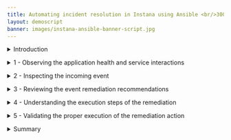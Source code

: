 ```yaml
---
title: Automating incident resolution in Instana using Ansible <br/>300-level live demo
layout: demoscript
banner: images/instana-ansible-banner-script.jpg
---
```


<span id="top"></span>

<details markdown="1">

<summary>Introduction</summary>

In this demo, we’ll see how we can analyze an incoming event in Instana and leverage the new Automation Framework (in Open Beta) to automatically remediate the issue using Red Hat Ansible. 

Our application is a content management app called Quote of the Day (QotD) that delivers personalized content via a mobile and web channel.  Due to a recent sales promotion the application has been receiving an exponential increase in user traffic. A notification has just been received indicating users are beginning to experience slow response times. We need to investigate and resolve the remediation found before additional users are impacted and to avoid a possible outage.

Let’s get started


<br/>

</details>

<p/>

<details markdown="1">

<summary>1 - Observing the application health and service interactions</summary>

<br/>

| **1.1** | **View golden signals of the Quote of the Day application** |
| :--- | :--- |
| **Narration** | Let’s first observe the golden signals of the application. The golden signals consist of a set of four metrics that offer a wide view of the health of a service from the perspective of the end-user or consumer. The four metrics or signals are: Latency, Traffic, Errors and Saturation.|
| **Action** &nbsp; 1.1.1 | Navigate to **Instana** and click the **Applications** perspective icon. <br/> <img src="images/1-1-1.png" width="800" /> |
| **Narration** | An Application Perspective (AP) is a power tool for monitoring, alerting, and analysis of a microservice environment. Each Application Perspective auto-generates a feature rich monitoring dashboard for the golden signals. It helps organize teams to stay focused on the services they are interested in. Let’s now drill into the Quote of the Day cloud-native application. |
| **Action** &nbsp; 1.1.2 | Click the **Quote of the Day** application. <br/> <img src="images/1-1-2.png" width="800" /> |
| **Action** &nbsp; 1.1.3 | Click the **Summary** tab (1). Set the time period to **Last 10 minutes** (2). Click **Live** (3). <br/> <img src="images/1-1-3.png" width="800" /> |
| **Narration** | By examining the golden signals we can quickly detect any potential problems that might be directly affecting the behavior of the Quote of the Day (QotD) application.<br/><br/> Observe the increase in both the erroneous call rate (1) and the mean service latency (2). Also notice that in the Top Services chart, the qotd-rating service is now at the top of the list (3) |
| **Action** &nbsp; 1.1.4 | Ensure you are on the **Summary** tab. If not, click the **Summary** tab. <br/> <img src="images/1-1-4.png" width="800" /> |

<br/>

| **1.2** | **Assess service dependencies** |
| :--- | :--- |
| **Narration** | The golden signals provide an aggregate view of all the services in the application. To drill down into more granular detail we should first understand how the services are interconnected. Instana automatically discovers the relationships between the services and correlates them into a application dependency graph. |
| **Action** &nbsp; 1.2.1 | Click the **Dependencies** tab. <br/> <img src="images/1-2-1.png" width="800" /> |
| **Narration** | We can now see how the requests are moving through the application in real time. Instana captures 100% of all traces that flow through the application and is able to automatically analyze this information to pin-point hot spots in the request flows.<br/><br/> We can quickly tell that there are problems with the application because several services are highlighted in yellow and red. From the service dependency graph we can see that the Rating service is having a performance issue. |

**[Go to top](#place1)**

<br/><br/>

</details>

<p/>

<details markdown="1">

<summary>2 - Inspecting the incoming event</summary>

<br/>

| **2.1** | **Examine the event details** |
| :--- | :--- |
| **Narration** | Instana determines how the events are related and only generates an alert if the underlying event or group of events could potentially impact end-users. Let’s examine the critical events detected by Instana. |
| **Action** &nbsp; 2.1.1 | Click the **Issues** tab on the Event page. <br/> <img src="images/2-1-1.png" width="800" /> |
| **Action** &nbsp; 2.1.2 | Click on **Pod containers not ready** event <br/> <img src="images/2-1-2.png" width="800" /> |
| **Narration** | Each Instana issue contains three components: severity, start times and end times. The chart plots metric values relevant to the problem. The performance issue is still active and needs to be resolved to address the current end-user experience problems. |

**[Go to top](#place1)**

<br/><br/>

</details>

<p/>

<details markdown="1">

<summary>3 - Reviewing the event remediation recommendations</summary>

<br/>

| **3.1** | **Choose a remediation to execute** |
| :--- | :--- |
| **Narration** | Before we take a look at the specific event remediations, let’s first understand how Instana goes beyond pure observability to enable you take remedial action on an incoming event without ever leaving the Instana environment. <br/><br/> This new incident remediation feature is referred to as the Action Framework. The Action Framework is a collection of capabilities that allow you to define and manage a remediation. The Action Catalog is a central component of the Action Framework that allows you to manage the lifecycle of the remediations. The Action Framework can also interoperate with and leverage external automation platforms like Ansible.<br/>The event page lists the details of the event. By leveraging the Action Framework, Instana can automatically fix the issue. The Event Details page is now enriched with a list of potential remedial actions that can be executed directly within Instana to resolve this issue. | 
| **Narration** | The 'Recommended Actions' section enumerates an AI-derived list of recommendations, sorted by a confidence score. You can associate any or all of these recommendations to this event by clicking the “+” icon. <inline-notification text="Since this is a read-only environment we will not be adding this recommendation to the list of actions in the event. "></inline-notification>
The confidence score is derived based on several factors, such as the action definitions, tags, and the meta data from the event. The confidence score attempts to approximate the likelihood that the action will fix this event. The Action Type indicates that the remediation is contained in an Ansible playbook. <br/>We will next select a remediation to resolve the current active event. |
| **Action** &nbsp; 3.1.1 | Review the **Recommended Actions** section. <br/> <img src="images/3-1-1.png" width="800" /> |

<br/>

| **3.2** | **Choose a remediation to execute** |
| :--- | :--- |
| **Narration** | The 'Associated Actions' section is new and provided by the Automation Framework. When an event is raised, the pre-configured potential remediations also are attached and available in-context to accelerate the Mean Time to Fix (MMTF). We have the option to add additional actions or remove actions if they are no longer relevant to the event. These actions will be persisted with this event. Any future occurrence of this event will then carry these newly configured remediations. |
| **Action** &nbsp; 3.2.1 | View the **Associated Actions** tab (1). Select **Get pod events**. Click **Run** (2). <br/> <img src="images/3-2-1.png" width="800" /> |
| **Narration** | Actions are executed on target nodes or agents. Let’s specify the Instana agent and host on which this action should be executed. |
| **Action** &nbsp; 3.2.2 | Set **Hosts Limit** (1) and **Target Agent** (2) with the values shown. Click **Run action** (3). <br/> <img src="images/3-2-2.png" width="800" /> |
| **Action** &nbsp; 3.2.3 | Click **OK** <br/> <img src="images/3-2-3.png" width="800" /> |
| **Narration** | The remediation is now kicked off. Instana will connect with Ansible Tower to initiate the execution of the Ansible playbook. While the playbook is executing, let’s dive deeper into the Instana-Ansible integration. |

**[Go to top](#place1)**

<br/><br/>

</details>

<p/>

<details markdown="1">

<summary>4 - Understanding the execution steps of the remediation</summary>

<br/>

| **4.1** | **Explore the Instana Action Framework** |
| :--- | :--- |
| **Narration** | The Instana Action Framework bridges the integration between Instana and the Ansible automation platform. You can use this framework to create and manage user-defined automation actions natively in Instana or leverage any automations already defined in Ansible to automatically remediate incoming events. |
| **Action** &nbsp; 4.1.1 | Click **Automation** in the navigation menu. <br/> <img src="images/4-1-1.png" width="600" /> |
| **Narration** | The Action Catalog is a key component of the Action Framework. It serves as a repository of all the known remediations, also called Actions. You can use the Action Catalog to create new Actions or view existing remediations from third party automation providers such as Ansible.<br/> Let’s browse the remediations currently configured in the Action Catalog. |
| **Action** &nbsp; 4.1.2 | Click the **Automation -> Action Catalog** tab. <br/> <img src="images/4-1-2.png" width="800" /> |
| **Narration** | Notice the action framework supports three types of actions: a Documentation Link action, a Script action and an HTTP action.
 <br/><br/> Let’s understand each of these actions: <br/><br/> • *Documentation Link* action: provides access to the relevant documentation to diagnose or remediate a known issue directly from the event context. <br/> • *Script* action: an automation script that can run on your agent using a Script Action Sensor that is part of the Automation Framework <br/> • *HTTP* action: Specifies HTTP calls to invoke webhooks or other REST APIs on your agent by using the new HTTP action sensor. <br/><br/> The Instana-Action Framework synchronizes with the Red Hat Ansible Automation Platform (RHAAP) and imports the pre-defined Ansible playbooks. The ingested Ansible playbooks are categorized in the Instana Action Catalog as Ansible actions to denote that they actually exist in RHAAP. <br/> Let’s examine a sample remediation. |
| **Action** &nbsp; 4.1.3 | Point out the Ansible action **Resolve Rating Latency** <br/> <img src="images/4-1-3.png" width="800" /> |
| **Narration** | Ansible playbooks are configured in the enterprise-wide Red Hat Ansible Automation Platform (RHAAP). Automation Controller is the command-and-control center for RHAAP. It serves as a central location to configure and manage how automation runs across your enterprise infrastructure. In this demo you may optionally explore all the Ansible playbooks in RHAAP. |

**[Go to top](#place1)**

<br/><br/>

</details>

<p/>

<details markdown="1">

<summary>5 - Validating the proper execution of the remediation action</summary>

<br/>

| **5.1** | **Check the execution status of the remediation flow** |
| :--- | :--- |
| **Narration** | Now that we have a better idea about how the Instana-Ansible integration works, let’s go back and check the execution status of the remediation we ran earlier. We need to remediate the active event that was generated by the health issue of the Rating service. |
| **Action** &nbsp; 5.1.1 | Select the **Action History** tab link and then select the **Get Pod events** remediation. <br/> <img src="images/5-1-1.png" width="600" /> |
| **Narration** | Notice the 'Start Time' and 'End Time' indicating that the remediation has completed. The 'Status' field on the far left validates the successful completion of the remediation.  |
| **Action** &nbsp; 5.1.2 | Click the event to get more details. Click the **View Log** link. <br/> <img src="images/5-1-2.png" width="600" /> |
| **Narration** | Each action has at least two log entries – the 'Start' and 'Stop' entries. The log output displays the steps of the script execution to help track the execution progress of the remediation. |
| **Action** &nbsp; 5.1.3 | Click the **End running action** log entry (1).<br/> <img src="images/5-1-3.png" width="600" /><br/> Ensure that the overall status of the Ansible playbook was successful. Also verify the Host it was executed on and the underlying reason of the failure. |

<br/>

| **5.2** | **Monitor the status of the Ansible playbook execution** |
| :--- | :--- |
| **Narration** | To end the demo, we will check the status of the playbook execution in Ansible. Note that the SRE does not really need to go to Ansible at all. They can stay within Instana to perform all the remediation work. However, if there are failures it helps to understand the state of Ansible and ensure that the connectivity between Instana and Ansible is properly synchronized. |
| **Action** &nbsp; 5.2.1 | On the Ansible console tab, click **Jobs** (1). Look for **list-cpu-processes** (2). <br/> <img src="images/5-2-1.png" width="800" /> <br/> <img src="images/5-2-2.png" width="800" /> |

**[Go to top](#place1)**

<br/><br/>

</details>

<p/>

<details markdown="1">

<summary>Summary</summary>

In this demo we showed how the new Automation Framework elevates Instana beyond just an observability tool that does rapid root cause analysis, to also include incident resolution. The Instana-Ansible integration enables IT Ops teams to automatically execute remedial actions in a timely manner, right from within Instana without having to hop across other automation tools. This feature accelerates the time to fix an incident and drastically reduces down time.

Thank you for attending today’s presentation.

**[Go to top](#place1)**

<br/><br/>

</details>